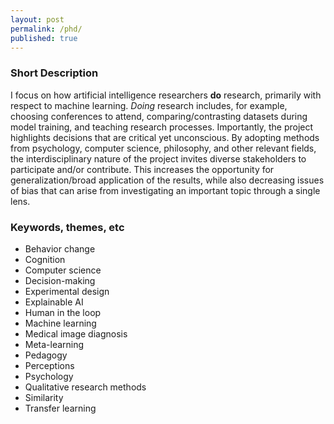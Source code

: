 ```yaml
---
layout: post
permalink: /phd/
published: true
---
```


### Short Description ###

I focus on how artificial intelligence researchers **do** research, primarily with respect to machine learning. *Doing* research includes, for example, choosing conferences to attend, comparing/contrasting datasets during model training, and teaching research processes. Importantly, the project highlights decisions that are critical yet unconscious. By adopting methods from psychology, computer science, philosophy, and other relevant fields, the interdisciplinary nature of the project invites diverse stakeholders to participate and/or contribute. This increases the opportunity for generalization/broad application of the results, while also decreasing issues of bias that can arise from investigating an important topic through a single lens.


### Keywords, themes, etc ###

* Behavior change
* Cognition
* Computer science
* Decision-making
* Experimental design
* Explainable AI
* Human in the loop
* Machine learning
* Medical image diagnosis
* Meta-learning
* Pedagogy
* Perceptions
* Psychology
* Qualitative research methods
* Similarity
* Transfer learning